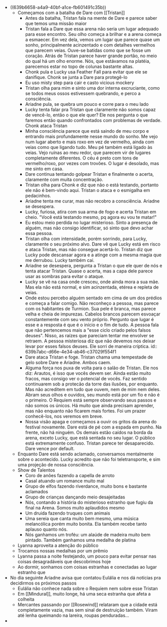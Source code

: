 - ((639b6658-a4a9-40bf-a1ce-fb601491c35b))
	- Começamos com a batalha de Dare com [[Tristan]]
		- Antes da batalha, Tristan fala na mente de Dare e parece saber que temos uma missão maior
		- Tristan fala a Dare que essa arena não seria um lugar adequado para esse encontro. Seu olho começa a brilhar e a arena começa a esmaecer. Em vez dela, vemos um lugar que parece quase um sonho, principalmente acinzentado e com detalhes vermelhos que parecem veias. Ouve-se batidas como que se fosse um coração. Atrás de Tristan parece haver grande portão, no meio do qual há um olho enorme. Nós, que estávamos na platéia, parecemos estar no topo de colunas bastante altas.
		- Chonk pula e Lucky usa Feather Fall para evitar que ele se danifique. Chonk se junta a Dare para protegê-lo
		- Eu uso misty step para cair e casto vicious mockery
		- Tristan olha para mim e sinto uma dor interna excruciante, como se todos meus ossos estivessem quebrando, e perco a consciência.
		- Ariadne pula, se quebra um pouco e corre para o meu lado
		- Lucky tenta falar pra Tristan que claramente não somos capaz de vencê-lo, então o que ele quer? Ele nos pergunta o que faremos então quando confrontados com problemas de verdade. Chonk ataca Tristan
		- Minha consciência parece que está saindo de meu corpo e entrando mais profundamente nesse mundo do sonho. Me vejo num lugar aberto e mais roxo em vez de vermelho, ainda com veias como que ligando tudo. Meu pé também está ligado às veias. Vejo ruínas ao meu redor, que parecem vir de lugares completamente diferentes. O céu é preto com tons de vermelho/roxo, por vezes com trovões. O lugar é desolado, mas me sinto em casa.
		- Dare continua tentando golpear Tristan e finalmente o acerta, claramente com muita concentração.
		- Tristan olha para Chonk e diz que não o está testando, portanto ele não é bem-vindo aqui. Tristan o ataca e o esmigalha em pedacinhos.
		- Ariadne tenta me curar, mas não recobro a consciência. Ariadne se desespera.
		- Lucky, furiosa, atira com sua arma de fogo e acerta Tristan em cheio. "Você está testando mesmo, pq agora eu vou te matar!"
		- Eu estou meio perdida no lugar misterioso. Sinto a presença de alguém, mas não consigo identificar, só sinto que devo achar essa pessoa.
		- Tristan olha com intensidade, porém sorrindo, para Lucky, claramente o seu próximo alvo. Dare vê que Lucky está em risco e ataca Tristan, mas não consegue acertá-lo. Tristan diz que Lucky pode descansar agora e a atinge com a mesma magia que me derrubou. Lucky também cai.
		- Ariadne se desespera, pergunta a Tristan o que ele quer de nós e tenta atacar Tristan. Quase o acerta, mas a capa dele parece usar as sombras para evitar o ataque.
		- Lucky se vê na casa onde cresceu, onde ainda mora a sua mãe. Mas ela não está normal, e sim acinzentada, etérea e repleta de veias.
		- Onde estou percebo alguém sentado em cima de um dos prédios e começa a falar comigo. Não reconheço a pessoa, mas parece com os habitantes de Turmion. Sua pele é branca, mas parece velha e cheia de impurezas. Cabelos brancos parecem esvoaçar constantemente com seu vento próprio. Pergunto que lugar é esse e a resposta é que é o início e o fim de tudo. A pessoa fala que não pertencemos mais a "esse ciclo criado pelos falsos deuses". Nisso, as raízes que pareciam tentar me envolver se retraem. A pessoa misteriosa diz que não devemos nos deixar levar por esses falsos deuses. Ele sorri de maneira críptica.
		  id:: 639b7abc-d66e-4e34-ab46-c37029f554f1
		- Dare ataca Tristan e foge. Tristan chama uma tempestade de gelo sobre Dare e Ariadne. Ambos caem.
		- Alguma força nos puxa de volta para o salão de Tristan. Ele nos diz: Arautos, é isso que vocês devem ser. Ainda estão muito fracos, mas consigo ver o potencial de vocês. Faz sentido continuarem sob a protecão da torre das ilusões, por enquanto. Mas não acreditem em tudo que ouvem, nem de mim nem deles. Abram seus olhos e ouvidos, seu mundo está por um fio e não é o primeiro. O Requiem está sempre observando seus passos e não somos os únicos. Há muito que ainda precisam aprender, mas não enquanto não ficarem mais fortes. Foi um prazer conhecê-los, nos veremos em breve.
		- Nossa visão apaga e começamos a ouvir os gritos da arena do festival novamente. Dare está de pé com a espada em punho. Na frente, não há ninguém. Os demais estão caídos na borda da arena, exceto Lucky, que está sentada no seu lugar. O público está extremamente confuso. Tristan parece ter desaparecido. Dare vence por default.
	- Enquanto Dare está sendo aclamado, conversamos mentalmente sobre o acontecido. Lucky acredito que não foi teletransporte, e sim uma projeção de nossa consciência.
	- Show de Talentos
		- Coro de anões fazendo a capella de arroto
		- Casal atuando um romance muito mal
		- Grupo de elfos fazendo riverdance, muito bons e bastante aclamados
		- Grupo de crianças dançando meio desajeitadas
		- Nós, contando a história do misterioso estranho que fugiu da final na Arena. Somos muito aplaudidos mesmo
		- Um druida fazendo truques com animais
		- Uma sereia que canta muito bem mesmo, uma música melancólica porém muito bonita. Ela também recebe tanto aplauso quanto nós.
		- Nós ganhamos um troféu: um alaúde de madeira muito bem pintado. Também ganhamos uma medalha de platina
	- Lyanna aproveita a atenção do público
	- Trocamos nossas medalhas por um prêmio
	- Lyanna passa a noite festejando, um pouco para evitar pensar nas coisas desagradáveis que descobrimos hoje
	- Ao dormir, sonhamos com coisas estranhas e conectadas ao lugar estranho que
- No dia seguinte Ariadne avisa que contatou Eulália e nos dá notícias pra decidirmos os próximos passos
	- Eulália não conhece nada sobre o Requiem nem sobre esse Tristan
	- Em [[Mindural]], muito longe, há uma seca estranha que afeta a colheita
	- Mercantes passando por [[Rosewind]] relataram que a cidade está completamente vazia, mas sem sinal de destruição também. Viram até lenha queimando na lareira, roupas penduradas...
-